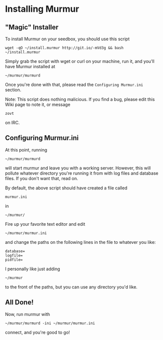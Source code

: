 
Installing Murmur 
===

"Magic" Installer 
---

To install Murmur on your seedbox, you should use this script

~~~
wget -qO ~/install.murmur http://git.io/-mVd3g && bash ~/install.murmur
~~~

Simply grab the script with wget or curl on your machine, run it, and you'll have Murmur installed at 

~~~
~/murmur/murmurd
~~~

Once you're done with that, please read the `Configuring Murmur.ini` section.

Note: This script does nothing malicious. If you find a bug, please edit this Wiki page to note it, or message

~~~
zovt
~~~

on IRC.

Configuring Murmur.ini 
---

At this point, running

~~~
~/murmur/murmurd
~~~

will start murmur and leave you with a working server. However, this will pollute whatever directory you're running it from with log files and database files. If you don't want that, read on.

By default, the above script should have created a file called

~~~
murmur.ini
~~~

in

~~~
~/murmur/
~~~

Fire up your favorite text editor and edit

~~~
~/murmur/murmur.ini
~~~

and change the paths on the following lines in the file to whatever you like:

~~~
database=
logfile=
pidfile=
~~~

I personally like just adding

~~~
~/murmur
~~~

to the front of the paths, but you can use any directory you'd like.

All Done! 
---

Now, run murmur with

~~~
~/murmur/murmurd -ini ~/murmur/murmur.ini
~~~

connect, and you're good to go!



